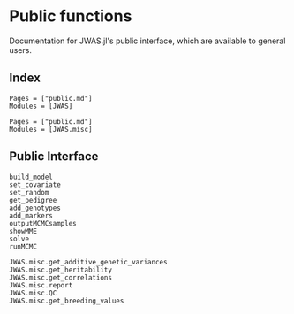 # Public functions

Documentation for JWAS.jl's public interface, which are available
to general users.


## Index

```@index
Pages = ["public.md"]
Modules = [JWAS]
```

```@index
Pages = ["public.md"]
Modules = [JWAS.misc]
```


## Public Interface

```@docs
build_model
set_covariate
set_random
get_pedigree
add_genotypes
add_markers
outputMCMCsamples
showMME
solve
runMCMC
```

```@docs
JWAS.misc.get_additive_genetic_variances
JWAS.misc.get_heritability
JWAS.misc.get_correlations
JWAS.misc.report
JWAS.misc.QC
JWAS.misc.get_breeding_values
```
